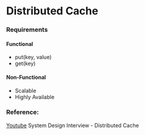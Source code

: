 # Distributed Cache

### Requirements

#### Functional

<ul>
    <li>put(key, value)</li>
    <li>get(key)</li>
</ul>

#### Non-Functional

<ul>
    <li>Scalable</li>
    <li>Highly Available</li>
</ul>


### Reference:
[Youtube](https://youtu.be/iuqZvajTOyA) System Design Interview - Distributed Cache